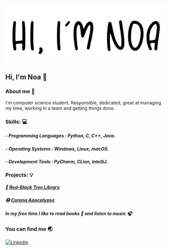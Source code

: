 <img src="Images/noa.png">

## Hi, I'm Noa :wave:


### About me :pushpin:
I'm computer science student.
Responsible, dedicated, great at managing my time, working in a team and getting things done.

### Skills: :computer:
##### - **Programming Languages :** Python, C, C++, Java.
##### - **Operating Systems :** Windows, Linux, macOS.
##### - **Development Tools :**  PyCharm, CLion, IntelliJ.


### Projects: :bulb:
##### :deciduous_tree: [Red-Black Tree Library](https://github.com/noamoalem/RBTree)

##### :mask: [Corona Apocalypse](https://github.com/noamoalem/CoronaApocalypse)

##### In my free time I like to read books :closed_book: and listen to music :headphones:



### You can find me :earth_asia:
[![Linkedin](<img src="Images/linkedin_icon.jpg" width="40" height="30" />)](https://www.linkedin.com/in/noa-moalem-bb0750202/)
